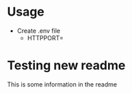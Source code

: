 # Usage

- Create .env file 
    - HTTPPORT= 


# Testing new readme

This is some information in the readme
